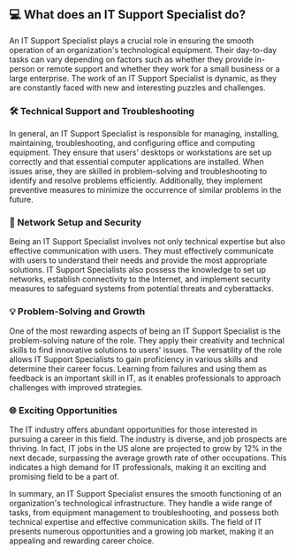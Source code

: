 ## 💻 What does an IT Support Specialist do?

An IT Support Specialist plays a crucial role in ensuring the smooth operation of an organization's technological equipment. Their day-to-day tasks can vary depending on factors such as whether they provide in-person or remote support and whether they work for a small business or a large enterprise. The work of an IT Support Specialist is dynamic, as they are constantly faced with new and interesting puzzles and challenges.

### 🛠️ Technical Support and Troubleshooting

In general, an IT Support Specialist is responsible for managing, installing, maintaining, troubleshooting, and configuring office and computing equipment. They ensure that users' desktops or workstations are set up correctly and that essential computer applications are installed. When issues arise, they are skilled in problem-solving and troubleshooting to identify and resolve problems efficiently. Additionally, they implement preventive measures to minimize the occurrence of similar problems in the future.

### 📡 Network Setup and Security

Being an IT Support Specialist involves not only technical expertise but also effective communication with users. They must effectively communicate with users to understand their needs and provide the most appropriate solutions. IT Support Specialists also possess the knowledge to set up networks, establish connectivity to the Internet, and implement security measures to safeguard systems from potential threats and cyberattacks.

### 💡 Problem-Solving and Growth

One of the most rewarding aspects of being an IT Support Specialist is the problem-solving nature of the role. They apply their creativity and technical skills to find innovative solutions to users' issues. The versatility of the role allows IT Support Specialists to gain proficiency in various skills and determine their career focus. Learning from failures and using them as feedback is an important skill in IT, as it enables professionals to approach challenges with improved strategies.

### 🌐 Exciting Opportunities

The IT industry offers abundant opportunities for those interested in pursuing a career in this field. The industry is diverse, and job prospects are thriving. In fact, IT jobs in the US alone are projected to grow by 12% in the next decade, surpassing the average growth rate of other occupations. This indicates a high demand for IT professionals, making it an exciting and promising field to be a part of.

In summary, an IT Support Specialist ensures the smooth functioning of an organization's technological infrastructure. They handle a wide range of tasks, from equipment management to troubleshooting, and possess both technical expertise and effective communication skills. The field of IT presents numerous opportunities and a growing job market, making it an appealing and rewarding career choice.
